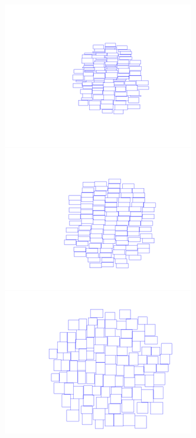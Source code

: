 ![alt text](https://github.com/vakyym07/tdd/blob/master/TagsCloudVisualization/TagCloudsSample/cloud1.jpg)
![alt text](https://github.com/vakyym07/tdd/blob/master/TagsCloudVisualization/TagCloudsSample/cloud2.jpg)
![alt text](https://github.com/vakyym07/tdd/blob/master/TagsCloudVisualization/TagCloudsSample/cloud3.jpg)
